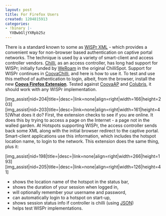 ```yaml
---
layout: post
title: For Firefox Users
created: 1204815913
categories:
- !binary |-
  YXBwbGljYXRpb25z
---
```

There is a standard known to some as <a href="http://blog.marcelotoledo.org/2007/12/27/wispr-spec-wireless-isp-roaming/">WISPr XML</a> - which provides a convenient way for non-browser based authentication on captive portal networks. The technique is used by a variety of smart-client and access controller vendors. <a href="/CoovaChilli">Chilli</a>, as an access controller, has long had support for WISPr; initially funded by <a href="http://www.weroam.com/">WeRoam</a> in the original ChilliSpot. Support for WISPr continues in <a href="/CoovaChilli">CoovaChilli</a>, and here is how to use it. To test and use this method of authentication to login, albeit, from the browser, install the new <strong><a href="/CoovaFX">Coova Firefox Extension</a></strong>. Tested against <a href="/CoovaAP">CoovaAP</a> and <a href="http://www.colubris.com/">Colubris</a>, it should work with any WISPr implementation.

[img_assist|nid=204|title=|desc=|link=none|align=right|width=166|height=203][img_assist|nid=203|title=|desc=|link=none|align=right|width=161|height=45]What does it do? First, the extension checks to see if you are online. It does this by trying to access a page on the Internet - a page not in the walled garden. At Hotspots supporting WISPr, the access controller sends back some XML along with the initial browser redirect to the captive portal. Smart-client applications use this information, which includes the hotspot location name,  to login to the network. This extension does the same thing, plus it:
<p style="clear: both"></p>

[img_assist|nid=198|title=|desc=|link=none|align=right|width=266|height=193][img_assist|nid=205|title=|desc=|link=none|align=right|width=126|height=41]
<div>
<ul>
	<li>shows the location name of the hotspot in the status bar,</li>
	<li>shows the duration of your session when logged in,</li>
	<li>will optionally remember your username and password,</li>
	<li>can automatically login to a hotspot on start-up,</li>
	<li>shows session status info if controller is chilli (using <a href="CoovaChilli/JSON">JSON</a>)</li>
	<li>helps test WISPr implementations.</li>
</ul>
</div>
<p style="clear: both"></p>
